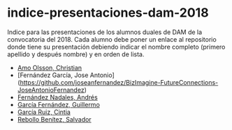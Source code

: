 # indice-presentaciones-dam-2018

Indice para las presentaciones de los alumnos duales de DAM de la convocatoria del 2018. Cada alumno debe poner un enlace al repositorio donde tiene su presentación debiendo indicar el nombre completo (primero apellido y después nombre) y en orden de lista.

* [Amo Olsson, Christian](https://github.com/christianraulamo/Exposicion-Viewnext)  
* [Fernández García, Jose Antonio] (https://github.com/joseanfernandez/BizImagine-FutureConnections-JoseAntonioFernandez)
* [Fernández Nadales, Andrés](https://github.com/andresfernandeznad/DXC.technology---ANDRES-FERNANDEZ-NADALES)
* [García Fernández, Guillermo](https://github.com/GuillermoGarcia/presentacion-dam-2018)
* [García Ruiz, Cintia](https://github.com/cyntigr/PROPERLY-CINTIA_GARCIA_RUIZ)
* [Rebollo Benítez, Salvador](https://github.com/SalvaRebollo/DEKRA-Salvador-Rebollo-Benitez)

